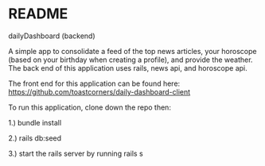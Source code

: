 # README

dailyDashboard (backend)

A simple app to consolidate a feed of the top news articles, your horoscope (based on your birthday when creating a profile), and provide the weather. The back end of this application uses rails, news api, and horoscope api. 

The front end for this application can be found here: https://github.com/toastcorners/daily-dashboard-client

To run this application, clone down the repo then:

1.) bundle install

2.) rails db:seed 

3.) start the rails server by running rails s
